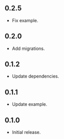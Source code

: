 ## 0.2.5

* Fix example.

## 0.2.0

* Add migrations.

## 0.1.2

* Update dependencies.

## 0.1.1

* Update example.

## 0.1.0

* Initial release.

